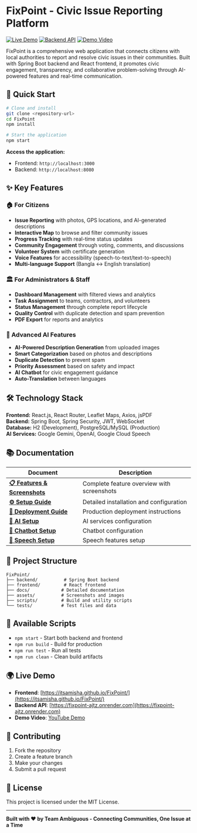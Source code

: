 # FixPoint - Civic Issue Reporting Platform

[![Live Demo](https://img.shields.io/badge/Live%20Demo-View%20Website-blue)](https://itsamisha.github.io/FixPoint/)
[![Backend API](https://img.shields.io/badge/Backend%20API-Production-green)](https://fixpoint-ajtz.onrender.com)
[![Demo Video](https://img.shields.io/badge/Demo%20Video-Watch%20Now-red)](https://youtube.com/watch?v=demo)

FixPoint is a comprehensive web application that connects citizens with local authorities to report and resolve civic issues in their communities. Built with Spring Boot backend and React frontend, it promotes civic engagement, transparency, and collaborative problem-solving through AI-powered features and real-time communication.

## 🚀 Quick Start

```bash
# Clone and install
git clone <repository-url>
cd FixPoint
npm install

# Start the application
npm start
```

**Access the application:**

- Frontend: `http://localhost:3000`
- Backend: `http://localhost:8080`

## ✨ Key Features

### 🏠 For Citizens

- **Issue Reporting** with photos, GPS locations, and AI-generated descriptions
- **Interactive Map** to browse and filter community issues
- **Progress Tracking** with real-time status updates
- **Community Engagement** through voting, comments, and discussions
- **Volunteer System** with certificate generation
- **Voice Features** for accessibility (speech-to-text/text-to-speech)
- **Multi-language Support** (Bangla ↔ English translation)

### 🏛️ For Administrators & Staff

- **Dashboard Management** with filtered views and analytics
- **Task Assignment** to teams, contractors, and volunteers
- **Status Management** through complete report lifecycle
- **Quality Control** with duplicate detection and spam prevention
- **PDF Export** for reports and analytics

### 🤖 Advanced AI Features

- **AI-Powered Description Generation** from uploaded images
- **Smart Categorization** based on photos and descriptions
- **Duplicate Detection** to prevent spam
- **Priority Assessment** based on safety and impact
- **AI Chatbot** for civic engagement guidance
- **Auto-Translation** between languages

## 🛠️ Technology Stack

**Frontend:** React.js, React Router, Leaflet Maps, Axios, jsPDF  
**Backend:** Spring Boot, Spring Security, JWT, WebSocket  
**Database:** H2 (Development), PostgreSQL/MySQL (Production)  
**AI Services:** Google Gemini, OpenAI, Google Cloud Speech

## 📚 Documentation

| Document                                                     | Description                                |
| ------------------------------------------------------------ | ------------------------------------------ |
| **[📋 Features & Screenshots](FEATURES.md)**                 | Complete feature overview with screenshots |
| **[⚙️ Setup Guide](SETUP.md)**                               | Detailed installation and configuration    |
| **[🚀 Deployment Guide](DEPLOYMENT.md)**                     | Production deployment instructions         |
| **[🤖 AI Setup](docs/setup/MULTI_AI_SETUP_GUIDE.md)**        | AI services configuration                  |
| **[💬 Chatbot Setup](docs/setup/CHATBOT_SETUP_COMPLETE.md)** | Chatbot configuration                      |
| **[🎤 Speech Setup](docs/setup/SPEECH-SETUP.md)**            | Speech features setup                      |

## 🎯 Project Structure

```
FixPoint/
├── backend/          # Spring Boot backend
├── frontend/         # React frontend
├── docs/            # Detailed documentation
├── assets/          # Screenshots and images
├── scripts/         # Build and utility scripts
└── tests/           # Test files and data
```

## 🔧 Available Scripts

- `npm start` - Start both backend and frontend
- `npm run build` - Build for production
- `npm run test` - Run all tests
- `npm run clean` - Clean build artifacts

## 🌍 Live Demo

- **Frontend**: [https://itsamisha.github.io/FixPoint/](https://itsamisha.github.io/FixPoint/)
- **Backend API**: [https://fixpoint-ajtz.onrender.com](https://fixpoint-ajtz.onrender.com)
- **Demo Video**: [YouTube Demo](https://youtube.com/watch?v=demo)

## 🤝 Contributing

1. Fork the repository
2. Create a feature branch
3. Make your changes
4. Submit a pull request

## 📄 License

This project is licensed under the MIT License.

---

**Built with ❤️ by Team Ambiguous - Connecting Communities, One Issue at a Time**

